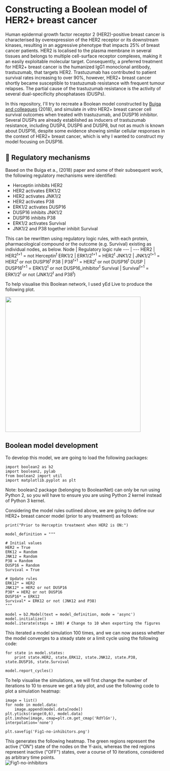 # Constructing a Boolean model of HER2+ breast cancer

Human epidermal growth factor receptor 2 (HER2)-positive breast cancer is characterised by overexpression of the HER2 receptor or its downstream kinases, resulting in an aggressive phenotype that impacts 25% of breast cancer patients. HER2 is localised to the plasma membrane in several tissues and belongs to multiple cell-surface receptor complexes, making it an easily exploitable molecular target. Consequently, a preferred treatment for HER2+ breast cancer is the humanized IgG1 monoclonal antibody, trastuzumab, that targets HER2. Trastuzumab has contributed to patient survival rates increasing to over 90%, however, HER2+ breast cancer shortly became susceptible to trastuzumab resistance with frequent tumour relapses. The partial cause of the trastuzumab resistance is the activity of several dual-specificity phosphatases (DUSPs). 

In this repository, I'll try to recreate a Boolean model constructed by [Buiga and colleagues](https://bmcsystbiol.biomedcentral.com/articles/10.1186/s12918-018-0534-5) (2018), and simulate *in vitro* HER2+ breast cancer cell survival outcomes when treated with trastuzumab, and DUSP16 inhibitor. Several DUSPs are already established as inducers of trastuzumab resistance, including DUSP4, DUSP6 and DUSP8, but not as much is known about DUSP16, despite some evidence showing similar cellular responses in the context of HER2+ breast cancer, which is why I wanted to construct my model focusing on DUSP16.

## 🧬 Regulatory mechanisms

Based on the Buiga et a., (2018) paper and some of their subsequent work, the following regulatory mechanisms were identified:
- Herceptin inhibits HER2
- HER2 activates ERK1/2
- HER2 activates JNK1/2
- HER2 activates P38
- ERK1/2 activates DUSP16
- DUSP16 inhibits JNK1/2
- DUSP16 inhibits P38
- ERK1/2 activates Survival
- JNK1/2 and P38 together inhibit Survival

This can be rewritten using regulatory logic rules, with each protein, pharmacological compound or the outcome (e.g. Survival) existing as individual nodes, as below. 
Node | Regulatory logic rule
--- | ---
HER2 | HER2<sup>t+1</sup> = not Herceptin<sup>t</sup>
ERK1/2 | ERK1/2<sup>t+1</sup> = HER2<sup>t</sup>
JNK1/2 | JNK1/2<sup>t+1</sup> = HER2<sup>t</sup> or not DUSP16<sup>t</sup>
P38 | P38<sup>t+1</sup> = HER2<sup>t</sup> or not DUSP16<sup>t</sup>
DUSP | DUSP16<sup>t+1</sup> = ERK1/2<sup>t</sup> or not DUSP16_inhibitor<sup>t</sup>
Survival | Survival<sup>t+1</sup> = ERK1/2<sup>t</sup> or not (JNK1/2<sup>t</sup> and P38<sup>t</sup>)

To help visualise this Boolean network, I used yEd Live to produce the following plot.<br/>

<img src="https://github.com/user-attachments/assets/370e36a9-1531-4f0c-b8e5-7c98e27ee8cc" width="425" />

## Boolean model development

To develop this model, we are going to load the following packages:
```
import boolean2 as b2
import boolean2, pylab
from boolean2 import util
import matplotlib.pyplot as plt
```

Note: boolean2 package (belonging to BooleanNet) can only be run using Python 2, so you will have to ensure you are using Python 2 kernel instead of Python 3 kernel. 

Considering the model rules outlined above, we are going to define our HER2+ breast cancer model (prior to any treatment) as follows:
```
print("Prior to Herceptin treatment when HER2 is ON:")

model_definition = """

# Initial values 
HER2 = True
ERK12 = Random
JNK12 = Random
P38 = Random
DUSP16 = Random
Survival = True

# Update rules
ERK12* = HER2
JNK12* = HER2 or not DUSP16
P38* = HER2 or not DUSP16
DUSP16* = ERK12
Survival* = ERK12 or not (JNK12 and P38)
"""

model = b2.Model(text = model_definition, mode = 'async')
model.initialize()
model.iterate(steps = 100) # Change to 10 when exporting the figures
```

This iterated a model simulation 100 times, and we can now assess whether the model converges to a steady state or a limit cycle using the following code:
```
for state in model.states:
    print state.HER2, state.ERK12, state.JNK12, state.P38, state.DUSP16, state.Survival
    
model.report_cycles()
```

To help visualise the simulations, we will first change the number of iterations to 10 to ensure we get a tidy plot, and use the following code to plot a simulation heatmap:
```
image = list()
for node in model.data:
    image.append(model.data[node])
plt.yticks(range(0,6), model.data)
plt.imshow(image, cmap=plt.cm.get_cmap('RdYlGn'), interpolation='none')

plt.savefig('Fig1-no-inhibitors.png')
```

This generates the following heatmap. The green regions represent the active ("ON") state of the nodes on the Y-axis, whereas the red regions represent inactive ("OFF") states, over a course of 10 iterations, considered as arbitrary time points.<br/>
![Fig1-no-inhibitors](https://github.com/user-attachments/assets/4d1d28e3-37d6-4668-9ab6-11590cf72740)




